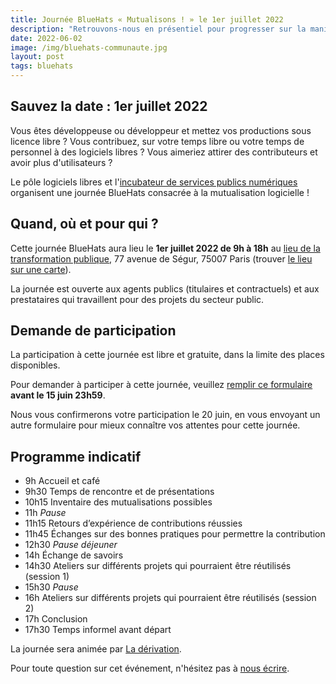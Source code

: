 ```yaml
---
title: Journée BlueHats « Mutualisons ! » le 1er juillet 2022
description: "Retrouvons-nous en présentiel pour progresser sur la manière de rendre nos productions logicielles plus collaboratives et augmenter leurs réutilisations dans l'administration."
date: 2022-06-02
image: /img/bluehats-communaute.jpg
layout: post
tags: bluehats
---
```


## Sauvez la date : 1er juillet 2022

Vous êtes développeuse ou développeur et mettez vos productions sous licence libre ?  Vous contribuez, sur votre temps libre ou votre temps de personnel à des logiciels libres ?  Vous aimeriez attirer des contributeurs et avoir plus d'utilisateurs ?

Le pôle logiciels libres et l'[incubateur de services publics numériques](https://beta.gouv.fr) organisent une journée BlueHats consacrée à la mutualisation logicielle !

## Quand, où et pour qui ?

Cette journée BlueHats aura lieu le **1er juillet 2022 de 9h à 18h** au [lieu de la transformation publique](https://www.modernisation.gouv.fr/diffuser-linnovation-publique/le-lieu-de-la-transformation-publique), 77 avenue de Ségur, 75007 Paris (trouver [le lieu sur une carte](https://osm.org/go/0BOdStupT?node=1943846151)).

La journée est ouverte aux agents publics (titulaires et contractuels) et aux prestataires qui travaillent pour des projets du secteur public.

## Demande de participation

La participation à cette journée est libre et gratuite, dans la limite des places disponibles.

Pour demander à participer à cette journée, veuillez [remplir ce formulaire](https://framaforms.org/1er-juillet-2022-journee-bluehats-mutualisons-demande-de-participation-1654151829) **avant le 15 juin 23h59**.

Nous vous confirmerons votre participation le 20 juin, en vous envoyant un autre formulaire pour mieux connaître vos attentes pour cette journée.

## Programme indicatif

- 9h Accueil et café
- 9h30 Temps de rencontre et de présentations
- 10h15 Inventaire des mutualisations possibles
- 11h *Pause*
- 11h15 Retours d’expérience de contributions réussies
- 11h45 Échanges sur des bonnes pratiques pour permettre la contribution
- 12h30 *Pause déjeuner*
- 14h Échange de savoirs
- 14h30 Ateliers sur différents projets qui pourraient être réutilisés (session 1)
- 15h30 *Pause*
- 16h Ateliers sur différents projets qui pourraient être réutilisés (session 2)
- 17h Conclusion
- 17h30 Temps informel avant départ

La journée sera animée par [La dérivation](https://dérivation.fr).

Pour toute question sur cet événement, n'hésitez pas à [nous écrire](mailto:logiciels-libres@data.gouv.fr).
